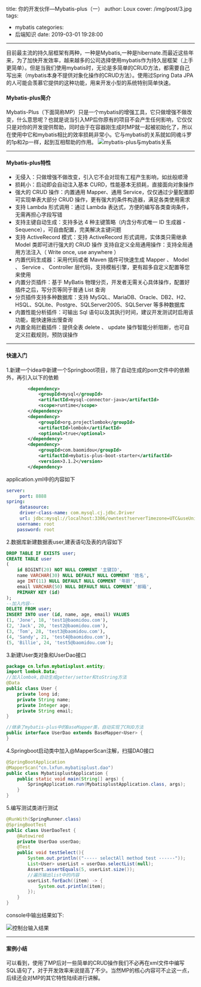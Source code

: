 title: 你的开发伙伴—Mybatis-plus（一）
author: Loux
cover: /img/post/3.jpg
tags:
  - mybatis
categories:
  - 后端知识
date: 2019-03-01 19:28:00
---
目前最主流的持久层框架有两种，一种是Mybatis,一种是hibernate.而最近这些年来，为了加快开发效率，越来越多的公司选择使用mybatis作为持久层框架（上手更简单）。但是当我们使用mybatis时，无论是多简单的CRUD方法，都需要自己写出来（mybatis本身不提供对象化操作的CRUD方法）。使用过Spring Data JPA的人可能会羡慕它提供的这种功能，用来开发小型的系统特别简单快速。
#### Mybatis-plus简介
Mybatis-Plus（下面简称MP）只是一个mybatis的增强工具，它只做增强不做改变，什么意思呢？也就是说当引入MP后你原有的项目不会产生任何影响，它仅仅只是对你的开发提供帮助，同时由于在容器刚生成时MP就一起被初始化了，所以在使用中它和mybatis相比的效率损耗非常小。它与mybatis的关系就如同魂斗罗的1p和2p一样，起到互相帮助的作用。
![mybatis-plus与mybatis关系](/images/mybatisplus1.png)
****
#### Mybatis-plus特性
- 无侵入：只做增强不做改变，引入它不会对现有工程产生影响，如丝般顺滑
- 损耗小：启动即会自动注入基本 CURD，性能基本无损耗，直接面向对象操作
- 强大的 CRUD 操作：内置通用 Mapper、通用 Service，仅仅通过少量配置即可实现单表大部分 CRUD 操作，更有强大的条件构造器，满足各类使用需求
- 支持 Lambda 形式调用：通过 Lambda 表达式，方便的编写各类查询条件，无需再担心字段写错
- 支持主键自动生成：支持多达 4 种主键策略（内含分布式唯一 ID 生成器 - Sequence），可自由配置，完美解决主键问题
- 支持 ActiveRecord 模式：支持 ActiveRecord 形式调用，实体类只需继承 Model 类即可进行强大的 CRUD 操作
支持自定义全局通用操作：支持全局通用方法注入（ Write once, use anywhere ）
- 内置代码生成器：采用代码或者 Maven 插件可快速生成 Mapper 、 Model 、 Service 、 Controller 层代码，支持模板引擎，更有超多自定义配置等您来使用
- 内置分页插件：基于 MyBatis 物理分页，开发者无需关心具体操作，配置好插件之后，写分页等同于普通 List 查询
- 分页插件支持多种数据库：支持 MySQL、MariaDB、Oracle、DB2、H2、HSQL、SQLite、Postgre、SQLServer2005、SQLServer 等多种数据库
- 内置性能分析插件：可输出 Sql 语句以及其执行时间，建议开发测试时启用该功能，能快速揪出慢查询
- 内置全局拦截插件：提供全表 delete 、 update 操作智能分析阻断，也可自定义拦截规则，预防误操作
****
#### 快速入门
1.新建一个idea中新建一个Springboot项目，除了自动生成的pom文件中的依赖外，再引入以下的依赖  
```xml
        <dependency>
            <groupId>mysql</groupId>
            <artifactId>mysql-connector-java</artifactId>
            <scope>runtime</scope>
        </dependency>
        <dependency>
            <groupId>org.projectlombok</groupId>
            <artifactId>lombok</artifactId>
            <optional>true</optional>
        </dependency>
        <dependency>
            <groupId>com.baomidou</groupId>
            <artifactId>mybatis-plus-boot-starter</artifactId>
            <version>3.1.2</version>
        </dependency>
```
application.yml中的内容如下
```yml
server:
     port: 8888
spring:
     datasource:
     driver-class-name: com.mysql.cj.jdbc.Driver
     url: jdbc:mysql://localhost:3306/owntest?serverTimezone=UTC&useUnicode=true&characterEncoding=utf8&useSSL=false
    username: root
    password: root
```
2.数据库新建数据表user,建表语句及表的内容如下  

```sql
DROP TABLE IF EXISTS user;
CREATE TABLE user
(
	id BIGINT(20) NOT NULL COMMENT '主键ID',
	name VARCHAR(30) NULL DEFAULT NULL COMMENT '姓名',
	age INT(11) NULL DEFAULT NULL COMMENT '年龄',
	email VARCHAR(50) NULL DEFAULT NULL COMMENT '邮箱',
	PRIMARY KEY (id)
);
--加入内容--
DELETE FROM user;
INSERT INTO user (id, name, age, email) VALUES
(1, 'Jone', 18, 'test1@baomidou.com'),
(2, 'Jack', 20, 'test2@baomidou.com'),
(3, 'Tom', 28, 'test3@baomidou.com'),
(4, 'Sandy', 21, 'test4@baomidou.com'),
(5, 'Billie', 24, 'test5@baomidou.com');
```
3.新建User类对象和UserDao接口  

```java
package cn.lxfun.mybatisplust.entity;
import lombok.Data;
//加入lombok,自动生成getter/setter和toString方法
@Data
public class User {
    private long id;
    private String name;
    private Integer age;
    private String email;
}
```
```java
//继承了mybatis-plus中的BaseMapper类，自动实现了CRUD方法
public interface UserDao extends BaseMapper<User> {
}
```
4.Springboot启动类中加入@MapperScan注解，扫描DAO接口
```java
@SpringBootApplication
@MapperScan("cn.lxfun.mybatisplust.dao")
public class MybatisplustApplication {
    public static void main(String[] args) {
        SpringApplication.run(MybatisplustApplication.class, args);
    }
}
```
5.编写测试类进行测试
```java
@RunWith(SpringRunner.class)
@SpringBootTest
public class UserDaoTest {
    @Autowired
    private UserDao userDao;
    @Test
    public void testSelect(){
        System.out.println(("----- selectAll method test ------"));
        List<User> userList = userDao.selectList(null);
        Assert.assertEquals(5, userList.size());
        //遍历输出list中的内容
        userList.forEach((item) -> {
            System.out.println(item);
        });
    }
}
```
console中输出结果如下:  

![控制台输入结果](/images/mybatisplus2.png)
****
#### 案例小结
可以看到，使用了MP后对一些简单的CRUD操作我们不必再在xml文件中编写SQL语句了，对于开发效率来说提高了不少。当然MP的核心内容可不止这一点，后续还会对MP的其它特性陆续进行讲解。